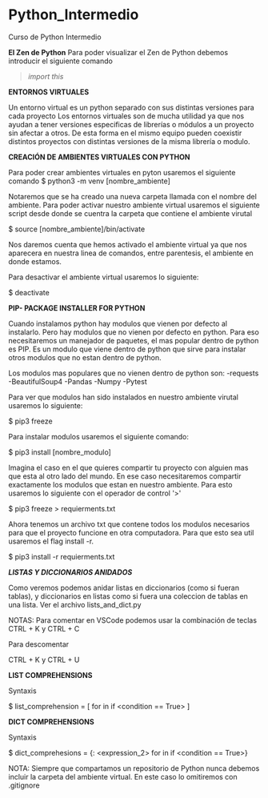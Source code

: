 # Python_Intermedio
Curso de Python Intermedio

**El Zen de Python**
Para poder visualizar el Zen de Python debemos introducir el siguiente comando
> *import  this*


**ENTORNOS VIRTUALES**

Un entorno virtual es un python separado con sus distintas versiones para cada proyecto
Los entornos virtuales son de mucha utilidad ya que nos ayudan a tener versiones especificas
de librerías o módulos a un proyecto sin afectar a otros.
De esta forma en el mismo equipo pueden coexistir distintos proyectos con distintas versiones
de la misma librería o modulo.

**CREACIÓN DE AMBIENTES VIRTUALES CON PYTHON**

Para poder crear ambientes virtuales en pyton usaremos el siguiente comando
$ python3 -m venv [nombre_ambiente]

Notaremos que se ha creado una nueva carpeta llamada con el nombre del ambiente.
Para poder activar nuestro ambiente virtual usaremos el siguiente script desde donde se cuentra
la carpeta que contiene el ambiente virutal

$ source [nombre_ambiente]/bin/activate

Nos daremos cuenta que hemos activado el ambiente virtual ya que nos aparecera en nuestra
linea de comandos, entre parentesis, el ambiente en donde estamos.

Para desactivar el ambiente virtual usaremos lo siguiente:

$ deactivate

**PIP- PACKAGE INSTALLER FOR PYTHON**

Cuando instalamos python hay modulos que vienen por defecto al instalarlo. Pero hay modulos que no
vienen por defecto en python. Para eso necesitaremos un manejador de paquetes, el mas popular dentro
de python es PIP. Es un modulo que viene dentro de python que sirve para instalar otros modulos que
no estan dentro de python.

Los modulos mas populares que no vienen dentro de python son:
-requests
-BeautifulSoup4
-Pandas
-Numpy
-Pytest

Para ver que modulos han sido instalados en nuestro ambiente virutal usaremos lo siguiente:

$ pip3 freeze

Para instalar modulos usaremos el siguiente comando:

$ pip3 install [nombre_modulo]

Imagina el caso en el que quieres compartir tu proyecto con alguien mas que esta al otro
lado del mundo. En ese caso necesitaremos compartir exactamente los modulos que estan en nuestro
ambiente. Para esto usaremos lo siguiente con el operador de control '>'

$ pip3 freeze > requierments.txt

Ahora tenemos un archivo txt que contene todos los modulos necesarios para que el proyecto funcione
en otra computadora. Para que esto sea util usaremos el flag install -r.

$ pip3 install -r requierments.txt

***LISTAS Y DICCIONARIOS ANIDADOS***

Como veremos podemos anidar listas en diccionarios (como si fueran tablas),
y diccionarios en listas como si fuera una coleccion de tablas en una lista.
Ver el archivo lists_and_dict.py

NOTAS: Para comentar en VSCode podemos usar la combinación de teclas
CTRL + K  y CTRL + C

Para descomentar

CTRL + K  y CTRL + U

**LIST COMPREHENSIONS**

Syntaxis

$ list_comprehension = [<expression> for <item> in  <iterable> if <condition == True> ]


**DICT COMPREHENSIONS**

Syntaxis

$ dict_comprehesions = {<expressioon>: <expression_2> for <item> in <iterable> if <condition == True>}

NOTA: Siempre que compartamos un repositorio de Python nunca debemos incluir la carpeta del ambiente
virtual. En este caso lo omitiremos con .gitignore
